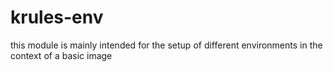 # krules-env

this module is mainly intended for the setup of different environments in the context of a basic image
